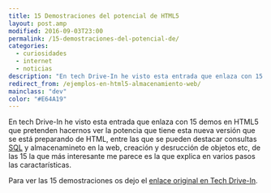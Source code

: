 ```yaml
---
title: 15 Demostraciones del potencial de HTML5
layout: post.amp
modified: 2016-09-03T23:00
permalink: /15-demostraciones-del-potencial-de/
categories:
  - curiosidades
  - internet
  - noticias
description: "En tech Drive-In he visto esta entrada que enlaza con 15 demos en HTML5 que pretenden hacernos ver la potencia que tiene esta nueva versión que se está preparando de HTML"
redirect_from: /ejemplos-en-html5-almacenamiento-web/
mainclass: "dev"
color: "#E64A19"
---
```


En tech Drive-In he visto esta entrada que enlaza con 15 demos en HTML5 que pretenden hacernos ver la potencia que tiene esta nueva versión que se está preparando de HTML, entre las que se pueden destacar consultas [SQL][1] y almacenamineto en la web, creación y desrucción de objetos etc, de las 15 la que más interesante me parece es la que explica en varios pasos las caractarísticas.

<!--ad-->

Para ver las 15 demostraciones os dejo el <a target="_blank" href="http://www.techdrivein.com/2010/08/15-html5-demos-showcasing-prowess-of.html">enlace original en Tech Drive-In</a>.

 [1]: https://elbauldelprogramador.com/bases-de-datos/
